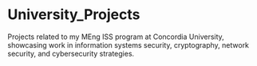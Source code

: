 # University_Projects
Projects related to my MEng ISS program at Concordia University, showcasing work in information systems security, cryptography, network security, and cybersecurity strategies.
